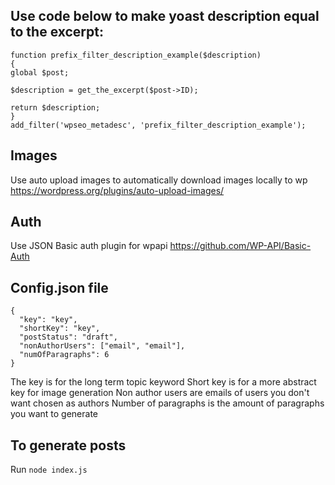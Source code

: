 ## Use code below to make yoast description equal to the excerpt:

```
function prefix_filter_description_example($description)
{
global $post;

$description = get_the_excerpt($post->ID);

return $description;
}
add_filter('wpseo_metadesc', 'prefix_filter_description_example');
```

## Images

Use auto upload images to automatically download images locally to wp
https://wordpress.org/plugins/auto-upload-images/

## Auth

Use JSON Basic auth plugin for wpapi
https://github.com/WP-API/Basic-Auth

## Config.json file

```
{
  "key": "key",
  "shortKey": "key",
  "postStatus": "draft",
  "nonAuthorUsers": ["email", "email"],
  "numOfParagraphs": 6
}
```

The key is for the long term topic keyword
Short key is for a more abstract key for image generation
Non author users are emails of users you don't want chosen as authors
Number of paragraphs is the amount of paragraphs you want to generate

## To generate posts

Run `node index.js`
